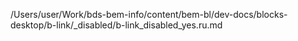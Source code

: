 /Users/user/Work/bds-bem-info/content/bem-bl/dev-docs/blocks-desktop/b-link/_disabled/b-link_disabled_yes.ru.md